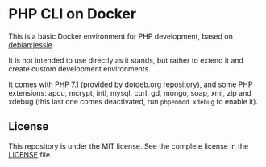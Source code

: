 # PHP CLI on Docker

This is a basic Docker environment for PHP development, based on [debian:jessie](https://hub.docker.com/_/debian/).

It is not intended to use directly as it stands, but rather to extend it and create custom development environments.

It comes with PHP 7.1 (provided by dotdeb.org repository), and some PHP extensions: apcu, mcrypt, intl, mysql, curl, gd,
mongo, soap, xml, zip and xdebug (this last one comes deactivated, run `phpenmod xdebug` to enable it).

## License

This repository is under the MIT license. See the complete license in the [LICENSE](https://github.com/damien-carcel/Dockerfiles/blob/master/LICENSE) file.

